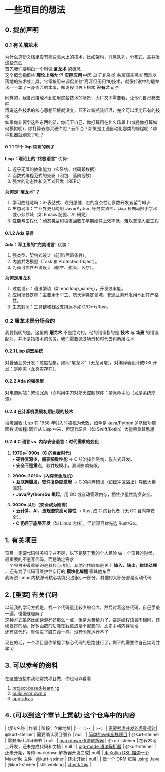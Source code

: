 # 一些项目的想法

## 0. 提前声明

### 0.1 有关屠龙术

为什么这份文档里没有那些高大上的技术，比如架构，消息队列，分布式，高并发这些东西  
首先我们要明白一个叫做 **屠龙术** 的概念  
这个概念指那些 **理论上强大** 但 **实际应用** 中因 *过于复杂* 或 *脱离现实需求* 而难以落地的技术或工具。它常被用来调侃某些​​“高深但无用”​​的技术，就像传说中的屠龙术——学了一身杀龙的本事，却发现世界上根本 **没有龙** 可杀

同样的，我自己接触不到使用这些技术的场景，大厂又不需要我，让他们自己卷去吧  
再说这些技术的核心思想压根就没变，只不过新瓶装旧酒，完全可以类比已有的技术  
如果你非要学这些东西的话，你问下自己，你打算用在什么场景上(或是你打算如何模拟呢)，你打算去哪买硬件呢？云平台？如果是工业自动化那类的编程呢？哪种机器就别想了吧？

#### 0.1.1 举个 lisp 语言的例子

**Lisp：理论上的“终极语言”​​**
​​优势​​:

1. 近乎无限的抽象能力（宏系统、代码即数据）  
2. 函数式编程范式的先驱（闭包、高阶函数）  
3. 强大的动态性和交互式开发（REPL）  

**​​为何是“屠龙术”？​​**  

1. ​​学习曲线陡峭​​：S-表达式、递归思维、宏的复杂性让多数开发者望而却步
2. ​​生态局限​​：工业界更倾向用 Java/Python 等务实语言，Lisp 长期局限于学术或小众领域（如 Emacs 配置、AI 研究）
3. ​​性能与工程化​​：动态类型和垃圾回收在早期硬件上效率低，难以支撑大型工程

#### 0.1.2 Ada 语言

**Ada：军工级的“完美语言”​​**
​​优势​​：

1. 强类型、契约式设计（前置/后置条件）。
2. 内置并发模型（Task 和 Protected Object）。
3. 为高可靠性系统设计（航空、航天、医疗）。

**​​为何是屠龙术**  

1. ​​过度设计​​：语法繁琐（如 end loop_name;），开发效率低。
2. ​​应用场景狭窄​​：主要用于军工、航天等特定领域，普通业务开发用不到其严格性。
3. ​​生态封闭​​：工具链和社区支持远不如 C/C++/Rust。

### 0.2 屠龙术是分场合的

我要指明的是，这里的 **屠龙术** 不是绝对的，他的错误指的是 **技术** 与 **场景** 的错误配对，并不是指技术的优劣，我们需要通过场景和时代去判断屠龙术

#### 0.2.1 Lisp 的宏系统​​

​​对普通业务开发​​：过度抽象，如同“屠龙术”（无龙可屠）。
​​对编译器设计或DSL开发​​：是刚需（龙真实存在）。

#### 0.2.2 Ada 的强类型​​

​​对电商网站​​：繁琐冗余（杀鸡用牛刀
​​对航天控制软件​​：是保命手段（龙是系统崩溃）

#### 0.2.3 在计算机发展初期出现的技术

​​垃圾回收​​: Lisp 在 1958 年引入时被视为低效，如今是 Java/Python 的基础功能  
​​函数式编程​​: 同样从 Lisp 中来，但现代语言（如 Swift/Kotlin）大量吸收其思想

#### 0.2.4 C 语言 vs. 内存安全语言：时代需求的变化

1. **1970s-1990s（C 的黄金时代）**  
   • **硬件资源少，需要极致性能** → C 统治操作系统、嵌入式开发。  
   • **安全不是重点**，软件规模小，漏洞影响有限。  

2. **2000s-2010s（内存安全危机）**  
   • **互联网爆发，软件复杂度激增** → C 的内存错误（如缓冲区溢出）导致大量漏洞。  
   • **Java/Python/Go 崛起**，用 GC 或自动管理内存，牺牲少量性能换安全。  

3. **2020s 以后（安全成为刚需）**  
   • **云计算、AI、法规要求高可靠性** → Rust 成 C 的替代者（无 GC 且内存安全）。  
   • **C 仍用于底层开发**（如 Linux 内核），但新项目优先选 Rust/Go。  

## 1. 有关项目

项目一定要代码够多吗？并不是，以下是基于我的个人经验
做一个项目的时候，最重要的不是写代码，而是确定需求  
一个项目中最重要的是其核心功能，其他的代码都是关于 **输入，输出，错误处理** ，还有为了代码可维护性实行的 **模块化编程** 等其他东西  
我听说 Linux 内核源码核心功能只占很小一部分，其他的大部分都是驱动代码

## 2. [重要] 有关代码

以前我的学习方式是，找一个代码量比较少的仓库，然后对着这些代码，自己手敲一遍，慢慢就理解了  
这种方式虽然比阅读源码好那么一点，但是太费精力了，要是编程语言不相同，还硬要抄的话，好多函数的功能在我这边是不需要的，比如手动内存管理  
还有些代码，就像进了脏东西一样，没有他就运行不了

现在的话，一个项目里你掌握了核心代码的思路就行了，剩下的需要你自己实现并学习

## 3. 可以参考的资料

在这些链接中我经常找项目做，你也可以看看

1. [project-based-learning](https://github.com/practical-tutorials/project-based-learning?tab=readme-ov-file)
2. [build your own x](https://github.com/codecrafters-io/build-your-own-x)
3. [app-ideas](https://github.com/florinpop17/app-ideas)

## 4. (可以到这个章节上贡献) 这个仓库中的内容

| 想法名称 | 作者 | 阶段 | 仓库地址|
|:--: | :--: | :--: |
| [需要考虑并发的场景探讨](./concurrency.md)| @kurt-steiner | 需要确认项目细节 | null |
| [简单的web全栈项目](./web-fullstack.md) | @kurt-steiner | 需要确认项目细节 | null |
| [markdown 语法解析器](./markdown-parser.md) | @kurt-steiner | 在我本地上开发，还未完成代码和文档 | null |
| [org-mode 语法解析器](./org-mode-parser.md) | @kurt-steiner | 还未开始，等待 markdown 解析器开发完成| null|
| [用 Kotlin DSL 描述一个 Makefile 文件](./makefile-dsl.md) | @kurt-steiner | 还未开始 | null |
| [做一个 ORM 框架 using Java](./orm.md) | @kurt-steiner |  still working | [check this](https://github.com/aurora-learning-communicating/make-a-orm) |
